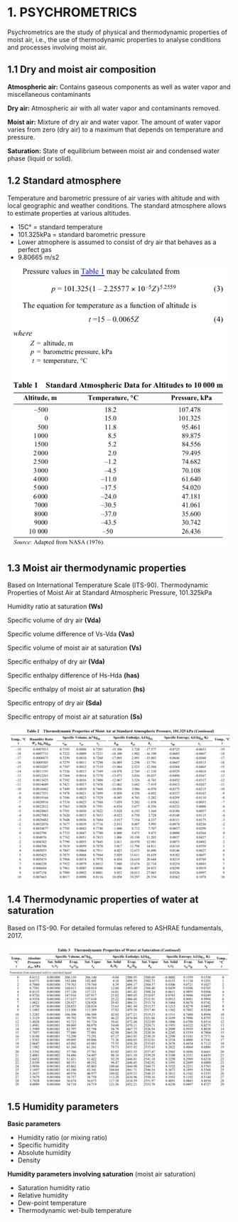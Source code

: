 # 1. PSYCHROMETRICS
Psychrometrics are the study of physical and thermodynamic properties of moist air, i.e.,
the use of thermodynamic properties to analyse conditions and processes involving moist air.

## 1.1 Dry and moist air composition
**Atmospheric air:** Contains gaseous components as well as water vapor and miscellaneous contaminants

**Dry air:** Atmospheric air with all water vapor and contaminants removed. 

**Moist air:** Mixture of dry air and water vapor. The amount of water vapor varies from zero (dry air) to a maximum that 
depends on temperature and pressure. 

**Saturation:** State of equilibrium between moist air and condensed water phase (liquid or solid).  

## 1.2 Standard atmosphere
Temperature and barometric pressure of air varies with altitude and with local geographic and weather conditions.
The standard atmosphere allows to estimate properties at various altitudes.
* 15C° = standard temperature
* 101.325kPa = standard barometric pressure
* Lower atmophere is assumed to consist of dry air that behaves as a perfect gas
* 9.80665 m/s2

![image info](./static/table_1.png)

## 1.3 Moist air thermodynamic properties
Based on International Temperature Scale (ITS-90). Thermodynamic Properties of Moist Air at Standard Atmospheric Pressure, 101.325kPa

Humidity ratio at saturation **(Ws)**   

Specific volume of dry air **(Vda)**

Specific volume difference of Vs-Vda **(Vas)**

Specific volume of moist air at saturation **(Vs)**

Specific enthalpy of dry air **(Vda)**

Specific enthalpy difference of Hs-Hda **(has)** 

Specific enthalpy of moist air at saturation **(hs)**

Specific entropy of dry air **(Sda)**

Specific entropy of moist air at saturation **(Ss)** 

![image info](./static/table_2.png)

## 1.4 Thermodynamic properties of water at saturation
Based on ITS-90. For detailed formulas refered to ASHRAE fundamentals, 2017.

![image info](./static/table_3.png)

## 1.5 Humidity parameters
**Basic parameters**
* Humidity ratio (or mixing ratio)
* Specific humidity
* Absolute humidity 
* Density

**Humidity parameters involving saturation** (moist air saturation)
* Saturation humidity ratio
* Relative humidity 
* Dew-point temperature
* Thermodynamic wet-bulb temperature
